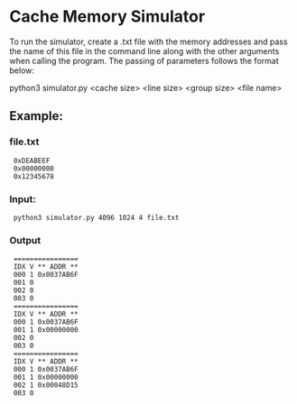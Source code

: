 # Cache Memory Simulator

To run the simulator, create a .txt file with the memory addresses and pass the name of this file in the command line along with the other arguments when calling the program.
The passing of parameters follows the format below:

python3 simulator.py \<cache size> \<line size> \<group size> \<file name>

## Example:

### file.txt 

     0xDEABEEF
     0x00000000
     0x12345678

### Input: 
     python3 simulator.py 4096 1024 4 file.txt

### Output
     
     ================
     IDX V ** ADDR **
     000 1 0x0037AB6F
     001 0
     002 0
     003 0
     ================
     IDX V ** ADDR **
     000 1 0x0037AB6F
     001 1 0x00000000
     002 0
     003 0
     ================
     IDX V ** ADDR **
     000 1 0x0037AB6F
     001 1 0x00000000
     002 1 0x00048D15
     003 0
